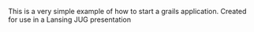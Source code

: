 This is a very simple example of how to start a grails application.  Created for use in a Lansing JUG presentation